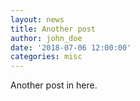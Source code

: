 ```yaml
---
layout: news
title: Another post
author: john_doe
date: '2018-07-06 12:00:00'
categories: misc
---
```

Another post in here. 